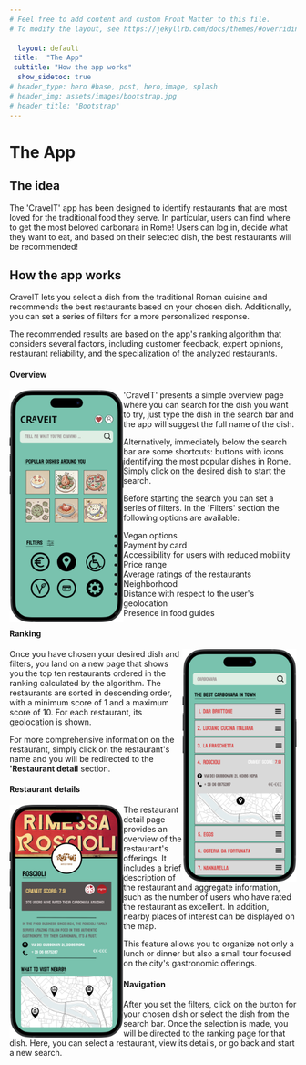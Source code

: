 ```yaml
---
# Feel free to add content and custom Front Matter to this file.
# To modify the layout, see https://jekyllrb.com/docs/themes/#overriding-theme-defaults

  layout: default
 title:  "The App"
 subtitle: "How the app works"
  show_sidetoc: true
# header_type: hero #base, post, hero,image, splash
# header_img: assets/images/bootstrap.jpg
# header_title: "Bootstrap"
---
```


# **The App**
## The idea

The 'CraveIT' app has been designed to identify restaurants that are most loved for the traditional food they serve. 
In particular, users can find where to get the most beloved carbonara in Rome! 
Users can log in, decide what they want to eat, and based on their selected dish, the best restaurants will be recommended!


## How the app works

CraveIT lets you select a dish from the traditional Roman cuisine and recommends the best restaurants based on your chosen dish. Additionally, you can set a series of filters for a more personalized response.

The recommended results are based on the app's ranking algorithm that considers several factors, including customer feedback, expert opinions, restaurant reliability, and the specialization of the analyzed restaurants.


#### Overview 

<img title="Overview" align="left" width="200px" src="assets/images/overview_app.png">


'CraveIT' presents a simple overview page where you can search for the dish you want to try, just type the dish in the search bar and the app will suggest the full name of the dish.

Alternatively, immediately below the search bar are some shortcuts: buttons with icons identifying the most popular dishes in Rome. Simply click on the desired dish to start the search.

Before starting the search you can set a series of filters. In the 'Filters' section the following options are available:
  - Vegan options
  - Payment by card
  - Accessibility for users with reduced mobility 
  - Price range
  - Average ratings of the restaurants
  - Neighborhood
  - Distance with respect to the user's geolocation
  - Presence in food guides


#### Ranking  

<img title="Ranking" align="right" width="200px" src="assets/images/ranking.png">

Once you have chosen your desired dish and filters, you land on a new page that shows you the top ten restaurants ordered in the ranking calculated by the algorithm.
The restaurants are sorted in descending order, with a minimum score of 1 and a maximum score of 10.
For each restaurant, its geolocation is shown.

For more comprehensive information on the restaurant, simply click on the restaurant's name and you will be redirected to the **'Restaurant detail** section.


#### Restaurant details 

<img title="Ranking" align="left" width="200px" src="assets/images/restaurant_detail.png">

The restaurant detail page provides an overview of the restaurant's offerings. It includes a brief description of the restaurant and aggregate information, such as the number of users who have rated the restaurant as excellent. 
In addition, nearby places of interest can be displayed on the map.

This feature allows you to organize not only a lunch or dinner but also a small tour focused on the city's gastronomic offerings.



#### Navigation 


After you set the filters, click on the button for your chosen dish or select the dish from the search bar. 
Once the selection is made, you will be directed to the ranking page for that dish. Here, you can select a restaurant, view its details, or go back and start a new search.



